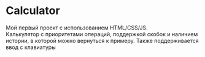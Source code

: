 # Calculator

Мой первый проект с использованием HTML/CSS/JS.  
Калькулятор с приоритетами операций, поддержкой скобок и наличием истории, в которой можно вернуться к примеру.
Также поддерживается ввод с клавиатуры
